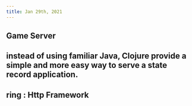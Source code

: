 ```yaml
---
title: Jan 29th, 2021
---
```


## Game Server
## instead of using familiar Java, Clojure provide a simple and more easy way to serve a state record application.
## ring : Http Framework
##
